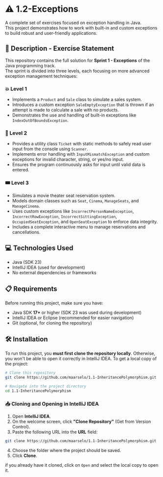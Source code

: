 # ⚠️ 1.2-Exceptions  
A complete set of exercises focused on exception handling in Java.  
This project demonstrates how to work with built-in and custom exceptions to build robust and user-friendly applications.

## 📄 Description - Exercise Statement

This repository contains the full solution for **Sprint 1 - Exceptions** of the Java programming track.  
The sprint is divided into three levels, each focusing on more advanced exception management techniques:

### 💥 Level 1  
- Implements a `Product` and `Sale` class to simulate a sales system.  
- Introduces a custom exception `SaleEmptyException` that is thrown if an attempt is made to calculate a sale with no products.  
- Demonstrates the use and handling of built-in exceptions like `IndexOutOfBoundsException`.

### 🎯 Level 2  
- Provides a utility class `Ticket` with static methods to safely read user input from the console using `Scanner`.  
- Implements error handling with `InputMismatchException` and custom exceptions for invalid character, string, or yes/no input.  
- Ensures the program continuously asks for input until valid data is entered.

### 🎟️ Level 3  
- Simulates a movie theater seat reservation system.  
- Models domain classes such as `Seat`, `Cinema`, `ManageSeats`, and `ManageCinema`.  
- Uses custom exceptions like `IncorrectPersonNameException`, `IncorrectRowException`, `IncorrectSittingException`, `OccupiedSeatException`, and `OpenSeatException` to enforce data integrity.  
- Includes a complete interactive menu to manage reservations and cancellations.

## 💻 Technologies Used
- Java (SDK 23)
- IntelliJ IDEA (used for development)
- No external dependencies or frameworks

## 📋 Requirements
Before running this project, make sure you have:

- Java SDK **17+** or higher (SDK 23 was used during development)
- IntelliJ IDEA or Eclipse (recommended for easier navigation)
- Git (optional, for cloning the repository)

## 🛠️ Installation

To run this project, you **must first clone the repository locally**. Otherwise, you won't be able to open it correctly in IntelliJ IDEA.
To get a local copy of the project:

```bash
# Clone this repository
git clone https://github.com/maarselo/1.1-InheritancePolymorphism.git

# Navigate into the project directory
cd 1.1-InheritancePolymorphism
```

### 📥 Cloning and Opening in IntelliJ IDEA

1. Open **IntelliJ IDEA**.
2. On the welcome screen, click **"Clone Repository"** (Get from Version Control).
3. Paste the following URL into the **URL** field:
```bash
git clone https://github.com/maarselo/1.1-InheritancePolymorphism.git
```
4. Choose the folder where the project should be saved.
5. Click **Clone**.

 if you already have it cloned, click on `Open` and select the local copy to open it. 


